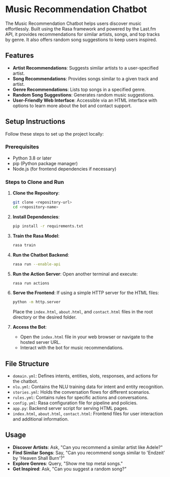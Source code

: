 # Music Recommendation Chatbot

The Music Recommendation Chatbot helps users discover music effortlessly. Built using the Rasa framework and powered by the Last.fm API, it provides recommendations for similar artists, songs, and top tracks by genre. It also offers random song suggestions to keep users inspired.

## Features

- **Artist Recommendations**: Suggests similar artists to a user-specified artist.
- **Song Recommendations**: Provides songs similar to a given track and artist.
- **Genre Recommendations**: Lists top songs in a specified genre.
- **Random Song Suggestions**: Generates random music suggestions.
- **User-Friendly Web Interface**: Accessible via an HTML interface with options to learn more about the bot and contact support.

## Setup Instructions

Follow these steps to set up the project locally:

### Prerequisites

- Python 3.8 or later
- pip (Python package manager)
- Node.js (for frontend dependencies if necessary)

### Steps to Clone and Run

1. **Clone the Repository**:
    ```bash
    git clone <repository-url>
    cd <repository-name>
    ```

2. **Install Dependencies**:
    ```bash
    pip install -r requirements.txt
    ```

3. **Train the Rasa Model**:
    ```bash
    rasa train
    ```

4. **Run the Chatbot Backend**:
    ```bash
    rasa run --enable-api
    ```

5. **Run the Action Server**:
    Open another terminal and execute:
    ```bash
    rasa run actions
    ```

6. **Serve the Frontend**:
    If using a simple HTTP server for the HTML files:
    ```bash
    python -m http.server
    ```

    Place the `index.html`, `about.html`, and `contact.html` files in the root directory or the desired folder.

7. **Access the Bot**:
   - Open the `index.html` file in your web browser or navigate to the hosted server URL.
   - Interact with the bot for music recommendations.

## File Structure

- `domain.yml`: Defines intents, entities, slots, responses, and actions for the chatbot.
- `nlu.yml`: Contains the NLU training data for intent and entity recognition.
- `stories.yml`: Holds the conversation flows for different scenarios.
- `rules.yml`: Contains rules for specific actions and conversations.
- `config.yml`: Rasa configuration file for pipeline and policies.
- `app.py`: Backend server script for serving HTML pages.
- `index.html`, `about.html`, `contact.html`: Frontend files for user interaction and additional information.

## Usage

- **Discover Artists**: Ask, "Can you recommend a similar artist like Adele?"
- **Find Similar Songs**: Say, "Can you recommend songs similar to 'Endzeit' by 'Heaven Shall Burn'?"
- **Explore Genres**: Query, "Show me top metal songs."
- **Get Inspired**: Ask, "Can you suggest a random song?"


